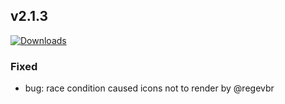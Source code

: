 ## v2.1.3
[![Downloads](https://img.shields.io/github/downloads/artem-sedykh/mini-climate-card/v2.1.3total.svg)](https://github.com/artem-sedykh/mini-climate-card/releases/tag/v2.1.3)

### Fixed
- bug: race condition caused icons not to render by @regevbr
